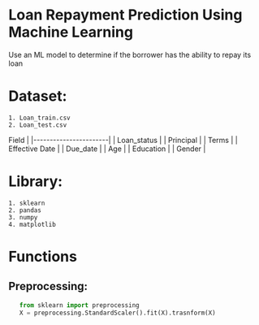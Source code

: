 # Loan Repayment Prediction Using Machine Learning
Use an ML model to determine if the borrower has the ability to repay its loan

# Dataset:
    1. Loan_train.csv
    2. Loan_test.csv
    
  Field          | 
    |-----------------------|
    | Loan_status           |
    | Principal             |
    | Terms                 |
    | Effective Date        |
    | Due_date              |
    | Age                   |
    | Education             |
    | Gender                |

# Library:
    1. sklearn
    2. pandas
    3. numpy
    4. matplotlib
    
# Functions 

## Preprocessing:
 ```python
    from sklearn import preprocessing
    X = preprocessing.StandardScaler().fit(X).trasnform(X) 
```
